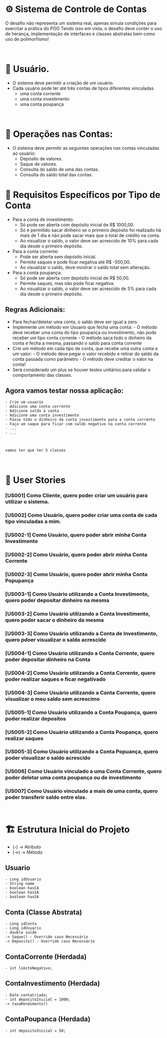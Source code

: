 # ⚙️ Sistema de Controle de Contas

O desafio não representa um sistema real, apenas simula condições para exercitar a prática do POO
Tendo isso em vista, o desafio deve conter o uso de herança, implementação de interfaces e classes abstratas bem como uso de polimorfismo!

<br>

# 👤 Usuário.

- O sistema deve permitir a criação de um usuário.
- Cada usuário pode ter até três contas de tipos diferentes vinculadas
    - uma conta corrente 
    - uma conta investimento
    - uma conta poupança

<br>

# 🧾 Operações nas Contas:

- O sistema deve permitir as seguintes operações nas contas vinculadas ao usuário:
    - Depósito de valores.
    - Saque de valores.
    - Consulta do saldo de uma das contas.
    - Consulta do saldo total das contas.

# 🔎 Requisitos Específicos por Tipo de Conta

- Para a conta de investimento:
    - Só pode ser aberta com depósito inicial de R$ 1000,00.
    - Só é permitido sacar dinheiro se o primeiro depósito foi realizado há mais de 1 dia e não pode sacar mais que o total de crédito na conta.
    - Ao visualizar o saldo, o valor deve ser acrescido de 10% para cada dia desde o primeiro depósito.
- Para a conta corrente:
    - Pode ser aberta sem depósito inicial.
    - Permite saques e pode ficar negativa até R$ -500,00.
    - Ao visualizar o saldo, deve mostrar o saldo total sem alteração.
- Para a conta poupança:
    - Só pode ser aberta com depósito inicial de R$ 50,00.
    - Permite saques, mas não pode ficar negativa.
    - Ao visualizar o saldo, o valor deve ser acrescido de 5% para cada dia desde o primeiro depósito.

## Regras Adicionais:

- Para fechar/deletar uma conta, o saldo deve ser igual a zero.
- Implemente um método em Usuario que fecha uma conta:
        - O método deve receber uma conta do tipo poupança ou investimento, não pode receber um tipo conta corrente
        - O método saca todo o dinheiro da conta e fecha a mesma, passando o saldo para conta corrente
- Crie um método em cada tipo de conta, que recebe uma outra conta e um valor: 
        - O método deve pegar o valor recebido e retirar do saldo da conta passada como parâmetro
        - O método deve creditar o valor na conta!
- Será considerado um plus se houver testes unitários para validar o comportamento das classes.
    

## Agora vamos testar nossa aplicação: 
    - Crie um usuario
    - Adicione uma conta corrente
    - Adicione saldo a conta
    - Adicione uma conta investimento
    - Passe todo o dinheiro da conta investimento para a conta corrente
    - Faça um saque para ficar com saldo negativo na conta corrente
    - ...
    - ...   



    vamos ter que ter 5 classes

<br>

# 📖 User Stories

### [US001] Como Cliente, quero poder criar um usuário para utilizar o sistema.

### [US002] Como Usuário, quero poder criar uma conta de cada tipo vinculadas a mim.

### [US002-1] Como Usuário, quero poder abrir minha Conta Investimento

### [US002-2] Como Usuário, quero poder abrir minha Conta Corrente

### [US002-3] Como Usuário, quero poder abrir minha Conta Popupança

### [US003-1] Como Usuário utilizando a Conta Investimento, quero poder depositar dinheiro na mesma

### [US003-2] Como Usuário utilizando a Conta Investimento, quero poder sacar o dinheiro da mesma

### [US003-3] Como Usuário utilizando a Conta de Investimento, quero pdoer visualizar o saldo acrescido

### [US004-1] Como Usuário utilizando a Conta Corrente, quero poder depositar dinheiro na Conta

### [US004-2] Como Usuário utilizando a Conta Corrente, quero poder realizar saques e ficar negativado

### [US004-3] Como Usuário utilizando a Conta Corrente, quero visualizar o meu saldo sem acrescimo

### [US005-1] Como Usuário utilizando a Conta Poupança, quero poder realizar depositos

### [US005-2] Como Usuário utilizando a Conta Poupança, quero realizar saques

### [US005-3] Como Usuário utilizando a Conta Popuança, quero poder visualizar o saldo acrescido

### [US006] Como Usuário vinculado a uma Conta Corrente, quero poder deletar uma conta poupança ou de investimento

### [US007] Como Usuário vinculado a mais de uma conta, quero poder transferir saldo entre elas.

<br>

# 🏗️ Estrutura Inicial do Projeto

- (-) -> Atributo
- (->) -> Método
## Usuario 
    - Long idUsuario
    - String name
    - boolean hasCA
    - boolean hasIA
    - boolean hasSA

## Conta (Classe Abstrata)
    - Long idConta
    - Long idUsuario
    - double saldo
    -> Saque() - Override caso Necessário
    -> Deposito() - Override caso Necessário

## ContaCorrente (Herdada)
    - int limiteNegativo;

## ContaInvestimento (Herdada)
    - Date contaCriada;
    - int depositoInicial = 1000;
    -> taxaRendimento() 

## ContaPoupanca (Herdada)
    - int depositoInicial = 50;
